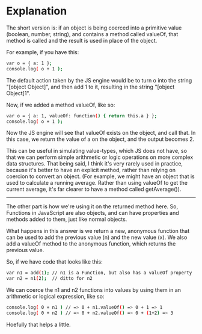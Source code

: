 # Explanation


The short version is: if an object is being coerced into a primitive value (boolean, number, string), and contains a method called valueOf, that method is called and the result is used in place of the object.

For example, if you have this:

```sh
var o = { a: 1 };
console.log( o + 1 );
```

The default action taken by the JS engine would be to turn o into the string "[object Object]", and then add 1 to it, resulting in the string "[object Object]1".

Now, if we added a method valueOf, like so:

```sh
var o = { a: 1, valueOf: function() { return this.a } };
console.log( o + 1 );
```

Now the JS engine will see that valueOf exists on the object, and call that. In this case, we return the value of a on the object, and the output becomes 2.

This can be useful in simulating value-types, which JS does not have, so that we can perform simple arithmetic or logic operations on more complex data structures. That being said, I think it's very rarely used in practice, because it's better to have an explicit method, rather than relying on coercion to convert an object. (For example, we might have an object that is used to calculate a running average. Rather than using valueOf to get the current average, it's far clearer to have a method called getAverage()).

---

The other part is how we're using it on the returned method here. So, Functions in JavaScript are also objects, and can have properties and methods added to them, just like normal objects.

What happens in this answer is we return a new, anonymous function that can be used to add the previous value (n) and the new value (x). We also add a valueOf method to the anonymous function, which returns the previous value.

So, if we have code that looks like this:

```sh
var n1 = add(1); // n1 is a Function, but also has a valueOf property
var n2 = n1(2);  // ditto for n2
```

We can coerce the n1 and n2 functions into values by using them in an arithmetic or logical expression, like so:

```sh
console.log( 0 + n1 ) // => 0 + n1.valueOf() => 0 + 1 => 1
console.log( 0 + n2 ) // => 0 + n2.valueOf() => 0 + (1+2) => 3
```

Hoefully that helps a little.